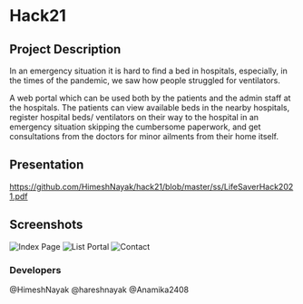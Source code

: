# Hack21

## Project Description
In an emergency situation it is hard to find a bed in hospitals, especially, in the times of the pandemic, we saw how people struggled for ventilators.

A web portal which can be used both by the patients and the admin staff at the hospitals. The patients can view available beds in the nearby hospitals, register hospital beds/ ventilators on their way to the hospital in an emergency situation skipping the cumbersome paperwork, and get consultations from the doctors for minor ailments from their home itself.

## Presentation
https://github.com/HimeshNayak/hack21/blob/master/ss/LifeSaverHack2021.pdf

## Screenshots
![Index Page](https://github.com/HimeshNayak/hack21/blob/master/ss/ssIndex.png)
![List Portal](https://github.com/HimeshNayak/hack21/blob/master/ss/ssList.png)
![Contact](https://github.com/HimeshNayak/hack21/blob/master/ss/ssFooter.png)

### Developers
@HimeshNayak @hareshnayak @Anamika2408
